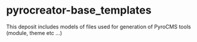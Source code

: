 pyrocreator-base_templates
==========================

This deposit includes models of files used for generation of PyroCMS tools (module, theme etc ...)
